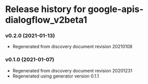 # Release history for google-apis-dialogflow_v2beta1

### v0.2.0 (2021-01-13)

* Regenerated from discovery document revision 20210108

### v0.1.0 (2021-01-07)

* Regenerated from discovery document revision 20201231
* Regenerated using generator version 0.1.1

